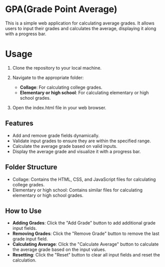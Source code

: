 # GPA(Grade Point Average)

This is a simple web application for calculating average grades. It allows users to input their grades and calculates the average, displaying it along with a progress bar.

# Usage

1. Clone the repository to your local machine.
2. Navigate to the appropriate folder:

   - **Collage**: For calculating college grades.
   - **Elementary or high school**: For calculating elementary or high school grades.

3. Open the index.html file in your web browser.

## Features

- Add and remove grade fields dynamically.
- Validate input grades to ensure they are within the specified range.
- Calculate the average grade based on valid inputs.
- Display the average grade and visualize it with a progress bar.

## Folder Structure

- Collage: Contains the HTML, CSS, and JavaScript files for calculating college grades.
- Elementary or high school: Contains similar files for calculating elementary or high school grades.

## How to Use

- **Adding Grades**: Click the "Add Grade" button to add additional grade input fields.
- **Removing Grades**: Click the "Remove Grade" button to remove the last grade input field.
- **Calculating Average**: Click the "Calculate Average" button to calculate the average grade based on the input values.
- **Resetting**: Click the "Reset" button to clear all input fields and reset the calculation.
